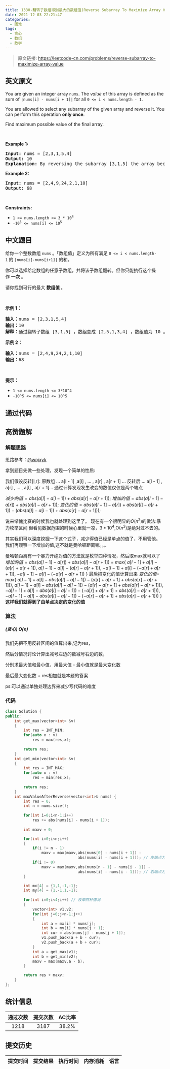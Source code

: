```yaml
---
title: 1330-翻转子数组得到最大的数组值(Reverse Subarray To Maximize Array Value)
date: 2021-12-03 22:21:47
categories:
  - 困难
tags:
  - 贪心
  - 数组
  - 数学
---
```


> 原文链接: https://leetcode-cn.com/problems/reverse-subarray-to-maximize-array-value


## 英文原文
<div><p>You are given an integer array <code>nums</code>. The <em>value</em> of this array is defined as the sum of <code>|nums[i] - nums[i + 1]|</code> for all <code>0 &lt;= i &lt; nums.length - 1</code>.</p>

<p>You are allowed to select any subarray of the given array and reverse it. You can perform this operation <strong>only once</strong>.</p>

<p>Find maximum possible value of the final array.</p>

<p>&nbsp;</p>
<p><strong>Example 1:</strong></p>

<pre>
<strong>Input:</strong> nums = [2,3,1,5,4]
<strong>Output:</strong> 10
<b>Explanation: </b>By reversing the subarray [3,1,5] the array becomes [2,5,1,3,4] whose value is 10.
</pre>

<p><strong>Example 2:</strong></p>

<pre>
<strong>Input:</strong> nums = [2,4,9,24,2,1,10]
<strong>Output:</strong> 68
</pre>

<p>&nbsp;</p>
<p><strong>Constraints:</strong></p>

<ul>
	<li><code>1 &lt;= nums.length &lt;= 3 * 10<sup>4</sup></code></li>
	<li><code>-10<sup>5</sup> &lt;= nums[i] &lt;= 10<sup>5</sup></code></li>
</ul>
</div>

## 中文题目
<div><p>给你一个整数数组&nbsp;<code>nums</code> 。「数组值」定义为所有满足&nbsp;<code>0 &lt;= i &lt; nums.length-1</code>&nbsp;的&nbsp;<code>|nums[i]-nums[i+1]|</code>&nbsp;的和。</p>

<p>你可以选择给定数组的任意子数组，并将该子数组翻转。但你只能执行这个操作&nbsp;<strong>一次</strong> 。</p>

<p>请你找到可行的最大 <strong>数组值&nbsp;</strong>。</p>

<p>&nbsp;</p>

<p><strong>示例 1：</strong></p>

<pre><strong>输入：</strong>nums = [2,3,1,5,4]
<strong>输出：</strong>10
<strong>解释：</strong>通过翻转子数组 [3,1,5] ，数组变成 [2,5,1,3,4] ，数组值为 10 。
</pre>

<p><strong>示例 2：</strong></p>

<pre><strong>输入：</strong>nums = [2,4,9,24,2,1,10]
<strong>输出：</strong>68
</pre>

<p>&nbsp;</p>

<p><strong>提示：</strong></p>

<ul>
	<li><code>1 &lt;= nums.length &lt;= 3*10^4</code></li>
	<li><code>-10^5 &lt;= nums[i] &lt;= 10^5</code></li>
</ul>
</div>

## 通过代码
<RecoDemo>
</RecoDemo>


## 高赞题解
### 解题思路

思路参考：[@wnjxyk](https://leetcode-cn.com/u/wnjxyk/)

拿到题目先做一些处理，发现一个简单的性质:

我们假设反转[l,r]:
原数组 ... a[l - 1] ,a[l] , ... , a[r] , a[r + 1] ...
反转后 ... a[l - 1] , a[r] , ... , a[l] , a[r + 1]...
通过计算发现发生改变的数值仅仅是两个端点

$减少的值 =  abs(a[l] - a[l - 1]) + abs(a[r] - a[r + 1]);$
$增加的值 =  abs(a[l - 1] - a[r]) + abs(a[l] - a[r + 1]);$
$变化的值 =  abs(a[l - 1] - a[r]) + abs(a[l] - a[r + 1]) - (abs(a[l] - a[l - 1]) + abs(a[r] - a[r + 1]));$

说来惭愧比赛的时候我也就处理到这里了。
现在有一个很明显的$O(n^2)$的做法:暴力枚举区间
但看见数据范围的时候心里就一凉，$3 * 10^4$,O($n ^ 2$)是绝对过不去的。

其实我们可以深度挖掘一下这个式子，减少得值已经是单点的值了，不用管他。
我们再观察一下增加的值,这不就是曼哈顿距离嘛。。。

曼哈顿距离有一个暴力开绝对值的方法就是枚举四种情况，然后取max就可以了
$增加的值 =  abs(a[l - 1] - a[r]) + abs(a[l] - a[r + 1])$ = 
$max\{$
$a[l - 1] + a[l] - (a[r] + a[r+1]) ,$
$a[l - 1] - a[l] - (a[r] - a[r + 1]),$
$-a[l - 1] + a[l] - (-a[r] + a[r + 1]),$
$-a[l - 1] - a[l] - (-a[r] - a[r + 1])$
$\}$
最后把变化的值计算出来
$变化的值 =$
$max\{$
$a[l - 1] + a[l] - abs(a[l] - a[l - 1]) - (a[r] + a[r + 1] + abs(a[r] - a[r + 1])),$
$a[l - 1] - a[l] - abs(a[l] - a[l - 1]) - (a[r] - a[r + 1] + abs(a[r] - a[r + 1])),$
$-a[l - 1] + a[l] - abs(a[l] - a[l - 1]) - (-a[r] + a[r + 1] + abs(a[r] - a[r + 1])),$
$-a[l - 1] - a[l] - abs(a[l] - a[l - 1]) - (-a[r] - a[r + 1] + abs(a[r] - a[r + 1]))$
$\}$
**这样我们就得到了由单点决定的变化的值**

### 算法
##### (贪心) O(n)

我们先把不用反转区间的值算出来,记为res，

然后分情况讨论计算出减号左边的数减号右边的数，

分别求最大值和最小值，用最大值 - 最小值就是最大变化数

最后最大变化数 + res相加就是本题的答案

ps:可以通过单独处理边界来减少写代码的难度

### 代码

```cpp
class Solution {
public:
    int get_max(vector<int> &v)
    {
        int res = INT_MIN;
        for(auto x : v)
            res = max(res,x);
        
        return res;
    }
    int get_min(vector<int> &v)
    {
        int res = INT_MAX;
        for(auto x : v)
            res = min(res,x);
        
        return res;
    }
    int maxValueAfterReverse(vector<int>& nums) {
        int res = 0;
        int n = nums.size();
        
        for(int i=0;i<n-1;i++)
            res += abs(nums[i] - nums[i + 1]);
        
        int maxv = 0;

        for(int i=0;i<n;i++)
        {
            if(i != n - 1)
                maxv = max(maxv,abs(nums[0] - nums[i + 1]) - 
                                abs(nums[i] - nums[i + 1])); // 左端点为0右端点为i
            if(i != 0)
                maxv = max(maxv,abs(nums[n - 1] - nums[i - 1]) -
                                abs(nums[i] - nums[i - 1])); // 右端点为n-1,左端点为i
        }

        int mx[4] = {1,1,-1,-1};
        int my[4] = {1,-1,1,-1};
        
        for(int i=0;i<4;i++) // 枚举四种情况
        {
            vector<int> v1,v2;
            for(int j=0;j<n-1;j++)
            {
                int a = mx[i] * nums[j];
                int b = my[i] * nums[j + 1];
                int cur = abs(nums[j] - nums[j + 1]);
                v1.push_back(a + b - cur);
                v2.push_back(a + b + cur);
            }
            int a = get_max(v1);
            int b = get_min(v2);
            maxv = max(maxv,a - b);
        }

        return res + maxv;
    }
};
```

## 统计信息
| 通过次数 | 提交次数 | AC比率 |
| :------: | :------: | :------: |
|    1218    |    3187    |   38.2%   |

## 提交历史
| 提交时间 | 提交结果 | 执行时间 |  内存消耗  | 语言 |
| :------: | :------: | :------: | :--------: | :--------: |
